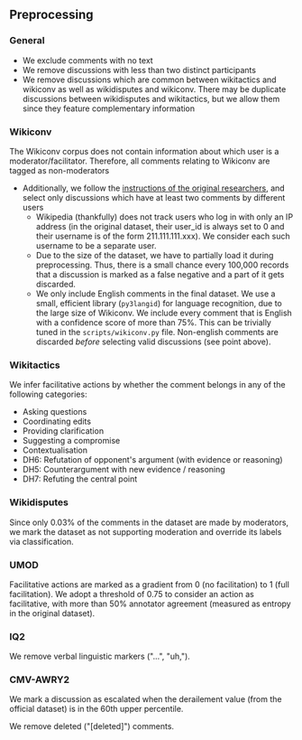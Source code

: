 ## Preprocessing 

### General
- We exclude comments with no text
- We remove discussions with less than two distinct participants
- We remove discussions which are common between wikitactics and wikiconv as well as wikidisputes and wikiconv. There may be duplicate discussions between wikidisputes and wikitactics, but we allow them since they feature complementary information

### Wikiconv
The Wikiconv corpus does not contain information about which user is a moderator/facilitator. Therefore, all comments relating to Wikiconv are tagged as non-moderators

- Additionally, we follow the [instructions of the original researchers](https://github.com/conversationai/wikidetox/blob/main/wikiconv/README.md), and select only discussions which have at least two comments by different users
    - Wikipedia (thankfully) does not track users who log in with only an IP address (in the original dataset, their user_id is always set to 0 and their username is of the form 211.111.111.xxx). We consider each such username to be a separate user.
    - Due to the size of the dataset, we have to partially load it during preprocessing. Thus, there is a small chance every 100,000 records that a discussion is marked as a false negative and a part of it gets discarded.
    - We only include English comments in the final dataset. We use a small, efficient library (`py3langid`) for language recognition, due to the large size of Wikiconv. We include every comment that is English with a confidence score of more than 75%. This can be trivially tuned in the `scripts/wikiconv.py` file. Non-english comments are discarded *before* selecting valid discussions (see point above).


### Wikitactics
We infer facilitative actions by whether the comment belongs in any of the following categories:
- Asking questions
- Coordinating edits
- Providing clarification
- Suggesting a compromise
- Contextualisation
- DH6: Refutation of opponent's argument (with evidence or reasoning)
- DH5: Counterargument with new evidence / reasoning
- DH7: Refuting the central point


### Wikidisputes
Since only 0.03% of the comments in the dataset are made by moderators, we mark the dataset as not supporting moderation and override its labels via classification.


### UMOD
Facilitative actions are marked as a gradient from 0 (no facilitation) to 1 (full facilitation). We adopt a threshold of 0.75 to consider an action as facilitative, with more than 50% annotator agreement (measured as entropy in the original dataset).

### IQ2
We remove verbal linguistic markers ("...", "uh,").

### CMV-AWRY2
We mark a discussion as escalated when the derailement value (from the official dataset) is in the 60th upper percentile.

We remove deleted ("[deleted]") comments.